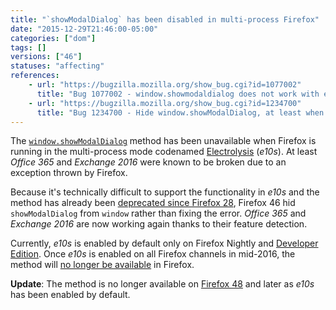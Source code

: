 ```yaml
---
title: "`showModalDialog` has been disabled in multi-process Firefox"
date: "2015-12-29T21:46:00-05:00"
categories: ["dom"]
tags: []
versions: ["46"]
statuses: "affecting"
references:
    - url: "https://bugzilla.mozilla.org/show_bug.cgi?id=1077002"
      title: "Bug 1077002 - window.showmodaldialog does not work with e10s"
    - url: "https://bugzilla.mozilla.org/show_bug.cgi?id=1234700"
      title: "Bug 1234700 - Hide window.showModalDialog, at least when e10s is enabled"
---
```

The [`window.showModalDialog`](https://developer.mozilla.org/en-US/docs/Web/API/Window/showModalDialog) method has been unavailable when Firefox is running in the multi-process mode codenamed [Electrolysis](https://wiki.mozilla.org/Electrolysis) (*e10s*). At least *Office 365* and *Exchange 2016* were known to be broken due to an exception thrown by Firefox.

Because it's technically difficult to support the functionality in *e10s* and the method has already been [deprecated since Firefox 28](https://www.fxsitecompat.com/en-CA/docs/2013/showmodaldialog-has-been-deprecated/), Firefox 46 hid `showModalDialog` from `window` rather than fixing the error. *Office 365* and *Exchange 2016* are now working again thanks to their feature detection.

Currently, *e10s* is enabled by default only on Firefox Nightly and [Developer Edition](https://www.fxsitecompat.com/en-CA/docs/2015/multi-process-is-enabled-by-default-on-the-developer-edition/). Once *e10s* is enabled on all Firefox channels in mid-2016, the method will [no longer be available](https://www.fxsitecompat.com/en-CA/docs/2015/window-showmodaldialog-will-be-removed/) in Firefox.

**Update**: The method is no longer available on [Firefox 48](https://www.fxsitecompat.com/en-CA/docs/2016/window-showmodaldialog-has-been-removed/) and later as *e10s* has been enabled by default.
